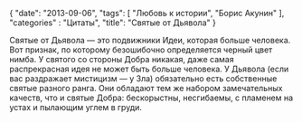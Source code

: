 {
   "date": "2013-09-06",
   "tags": [
      "Любовь к истории", "Борис Акунин"
   ],
   "categories" : "Цитаты",
   "title": "Святые от Дьявола"
}

Святые от Дьявола — это подвижники Идеи, которая больше человека. Вот признак, по которому безошибочно определяется черный цвет нимба. У святого со стороны Добра никакая, даже самая распрекрасная идея не может быть больше человека. У Дьявола (если вас раздражает мистицизм — у Зла) обязательно есть собственные святые разного ранга. Они обладают тем же набором замечательных качеств, что и святые Добра: бескорыстны, несгибаемы, с пламенем на устах и пылающим углем в груди.

